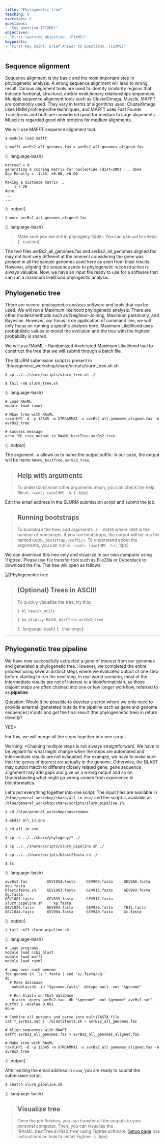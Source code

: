 ```yaml
---
title: "Phylogenetic tree"
teaching: 0
exercises: 0
questions:
- "Key question (FIXME)"
objectives:
- "First learning objective. (FIXME)"
keypoints:
- "First key point. Brief Answer to questions. (FIXME)"
---
```


## Sequence alignment

Sequence alignment is the basic and the most important step in phylogenetic analysis. 
A wrong sequence alignment will lead to wrong result. 
Various alignment tools are used to identify similarity regions that indicate fuctional, 
structural, and/or evolutionary relationships sequences. 
Multiple sequence alignment tools such as ClustalOmega, Muscle, MAFFT are commonly used. 
They vary in terms of algorithms used; ClustalOmega uses HMM profile-profile techniques, 
and MAFFT uses Fast Fourier Transforms and 
both are considered good for medium to large alignments. 
Muscle is regarded good with proteins for medium alignments.

We will use MAFFT sequence alignment tool.

~~~
$ module load mafft

$ mafft avrBs2_all_genomes.fas > avrBs2_all_genomes_aligned.fas
~~~
{: .language-bash}

~~~
nthread = 0
generating a scoring matrix for nucleotide (dist=200) ... done
Gap Penalty = -1.53, +0.00, +0.00

Making a distance matrix ..
    1 / 20
done.
...
...
~~~
{: .output}

~~~
$ more avrBs2_all_genomes_aligned.fas
~~~
{: .language-bash}

> Make sure you are still in phylogeny folder. You can use `pwd` to check.
{: .caution}

The two files avrBs2_all_genomes.fas and avrBs2_all_genomes.aligned.fas 
may not look very different at the moment considering the gene was present 
in all the sample genomes used here as seen from blast results. 
However, aligning the sequence prior to phylogenetic reconstruction is always valuable.
Now, we have an input file ready to use for a software that can run a 
maximum likelihood phylogentic analysis. 

## Phylogenetic tree

There are several phylogenetic analysis software and tools that can be used. 
We will run a Maximum likelhood phylogenetic analysis. 
There are other models/methods such as Neighbor-Joining, Maximum parsimony, and Bayesian. 
However, our focus is on application of command line, 
we will only focus on running a specific analysis here.
Maximum Likelihood uses probabilistic values to model the evolution and 
the tree with the highest probability is shared.

We will use RAxML - Randomized Axelerated Maximum Likelihood tool to 
construct the tree that we will submit through a batch file.

The SLURM submission script is present in `/blue/general_workshop/share/scripts/slurm_tree.sh.sh

~~~
$ cp ../../share/scripts/slurm_tree.sh ./

$ tail -n8 slurm_tree.sh
~~~
{: .language-bash}

~~~
# Load RAxML
module load raxml

# Mkae tree with RAxML
raxmlHPC -d -p 12345 -m GTRGAMMAI -s avrBs2_all_genomes_aligned.fas -n avrBs2_tree

# Success message
echo 'ML tree output in RAxML_bestTree.avrBs2_tree'
~~~
{: .output}

The argument `-n` allows us to name the output suffix. In our case, the output will
be name `RAxML_bestTree.avrBs2_tree`.

> ## Help with arguments
> To understand what other arguments mean, you can check the help file `ml raxml; raxmlHPC -h`.
{: .tips}

Edit the email address in the SLURM submission script and submit the job.

> ## Running bootstraps
> To bootstrap the tree, add arguments `-b -#1000` 
> where `1000` is the number of bootstraps.
> If you run bootstraps, the output will be in a file named `RAxML_bootstrap.<suffix>`.
> To understand about the arguments, you can run `ml raxml; raxmlHPC -h`
{: .tips}

We can download this tree only and visualize in our own computer using ‘Figtree’. 
Please use file transfer tool such as FileZilla or Cyberduck to download the file. 
The tree will open as follows:

![Phylogenentic tree](/fig/tree.png)

> ## (Optional) Trees in ASCII!
> To quickly visualize the tree, try this:
> ~~~
> $ ml newick_utils
>
> $ nw_display RAxML_bestTree.avrBs2_tree
> ~~~
> {: .language-bash}
{: .challenge}
---

## Phylogenetic tree pipeline

We have now successfully extracted a gene of interest from our genomes and 
generated a phylogenetic tree. 
However, we completed the entire process using several distinct steps where
we evaluated output of one step before starting to run the next step.
In real world scenario, most of the intermediate results are not of 
interest to a bioinformatician, so those disjoint steps are often chained
into one or few longer workflow, referred to as **pipeline**. 

Question: Would it be possible to develop a script where we only need to 
provide external (generated outside the pipeline usch as gene and
genome sequences) inputs and get the final result (the phylogennetic tree) 
in return directly?

YES*

For this, we will merge all the steps together into one script.

Warning: *Chaining multiple steps is not always straightforward. 
We have to be vigilant for what might change when the steps are automated and 
intermediate  results are not evlauated.
For example, we have to make sure that the genes of interest are actually in the genome. 
Otherwise, the BLAST may output match to different closely related gene, 
gene sequence alignment may add gaps and give us a wrong output and so on. 
Understanding what might go wrong comes from experience in bioinformatics.

Let's put everything together into one script. The input files are
available in `/blue/general_workshop/share/all_in_one/` and the 
script is available as `/blue/general_workshop/share/scripts/slurm_pipeline.sh`.

~~~
$ cd /blue/general_workshop/<username>

$ mkdir all_in_one

$ cd all_in_one

$ cp -r ../../share/phylogeny/* ./

$ cp ../../share/scripts/slurm_pipeline.sh ./

$ cp ../../share/scripts/blast2fasta.sh ./

$ ls
~~~
{: .language-bash}

~~~
avrBs2.fas         GEV1054.fasta     GEV909.fasta     GEV968.fasta          Xeu.fasta
blast2fasta.sh     GEV1063.fasta     GEV915.fasta     GEV993.fasta          Xg.fasta
GEV1001.fasta      GEV839.fasta      GEV917.fasta     slurm_pipeline.sh     Xp.fasta
GEV1026.fasta      GEV893.fasta      GEV936.fasta     TB15.fasta
GEV1044.fasta      GEV904.fasta      GEV940.fasta     Xc.fasta
~~~
{: .output}

~~~
$ tail -n23 slurm_pipeline.sh
~~~
{: .language-bash}

~~~
# Load programs
module load ncbi_blast
module load mafft
module load raxml

# Loop over each genome
for genome in `ls *.fasta | sed 's/.fasta//g'`
do
  # Make database
   makeblastdb -in "$genome.fasta" -dbtype nucl -out "$genome"

  # Run blastn on that database
   blastn -query avrBs2.fas -db "$genome" -out $genome"_avrBs2.out" -outfmt 5 -evalue 0.001
done

# Combine all outputs and parse into multiFASTA file
cat *_avrBs2.out | ./blast2fasta.sh > avrBs2_all_genomes.fas

# Align sequences with MAAFT
mafft avrBs2_all_genomes.fas > avrBs2_all_genomes_aligned.fas

# Make tree with RAxML
raxmlHPC -d -p 12345 -m GTRGAMMAI -s avrBs2_all_genomes_aligned.fas -n avrBs2_tree
~~~
{: .output}

After editing the email address in `nano`, you are ready to submit the submission script.

~~~
$ sbatch slurm_pipeline.sh
~~~
{: .language-bash}


> ## Visualize tree
> Once the job finishes, you can transfer all the outputs to your personal computer. 
> Then, you can visualize the ‘RAxML_bestTree.avrBs2_tree’ using Figtree software. 
> [Setup page](/setup.html) has instructions on how to install Figtree.
{: .tips}